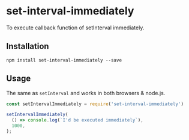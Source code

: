 # set-interval-immediately
To execute callback function of setInterval immediately.

## Installation
```
npm install set-interval-immediately --save
```

## Usage
The same as `setInterval` and works in both browsers & node.js.
```javascript
const setIntervalImmediately = require('set-interval-immediately')

setIntervalImmediately(
  () => console.log(`I'd be executed immediately`),
  1000,
);
```
